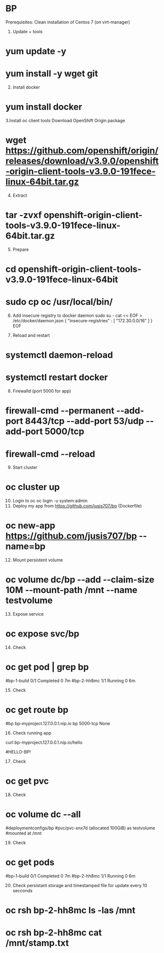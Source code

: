 # BP
Prerequisites:
Clean installation of Centos 7 (on virt-manager)

1. Update + tools
# yum update -y
# yum install -y wget git
2. Install docker
# yum install docker
3.Install oc client tools
 Download OpenShift Origin package
# wget https://github.com/openshift/origin/releases/download/v3.9.0/openshift-origin-client-tools-v3.9.0-191fece-linux-64bit.tar.gz 
4. Extract
# tar -zvxf openshift-origin-client-tools-v3.9.0-191fece-linux-64bit.tar.gz
5. Prepare
# cd openshift-origin-client-tools-v3.9.0-191fece-linux-64bit
# sudo cp oc /usr/local/bin/
6. Add insecure registry to docker daemon
sudo su -
cat << EOF > /etc/docker/daemon.json 
{
    "insecure-registries" : [ "172.30.0.0/16" ]
}
EOF

7. Reload and restart
# systemctl daemon-reload
# systemctl restart docker
8. Firewalld (port 5000 for app)
# firewall-cmd --permanent --add-port 8443/tcp --add-port 53/udp --add-port 5000/tcp
# firewall-cmd --reload
9. Start cluster
# oc cluster up
10. Login to oc
oc login -u system:admin
11. Deploy my app from https://github.com/jusis707/bp (Dockerfile)
# oc new-app https://github.com/jusis707/bp --name=bp
12. Mount persistent volume
# oc volume dc/bp --add --claim-size 10M --mount-path /mnt --name testvolume
13. Expose service 
# oc expose svc/bp
14. Check
# oc get pod | grep bp
#bp-1-build   0/1       Completed   0          7m
#bp-2-hh8mc   1/1       Running     0          6m

15. Check
# oc get route bp
#bp        bp-myproject.127.0.0.1.nip.io             bp         5000-tcp                 None

16. Check running app

curl bp-myproject.127.0.0.1.nip.io/hello

#HELLO-BP!

17. Check
# oc get pvc

18. Check
# oc volume dc --all
#deploymentconfigs/bp
#pvc/pvc-xnx7d (allocated 100GiB) as testvolume
#mounted at /mnt

19. Check
# oc get pods
#bp-1-build   0/1       Completed   0          7m
#bp-2-hh8mc   1/1       Running     0          6m

20. Check persistant storage and timestamped file for update every 10 secconds
# oc rsh bp-2-hh8mc ls -las /mnt
# oc rsh bp-2-hh8mc cat /mnt/stamp.txt
